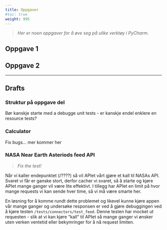 ```yaml
---
title: Oppgaver
#toc: true
weight: 995
---
```


> _Her er noen oppgaver for å øve seg på ulike verktøy i PyCharm._

## Oppgave 1

## Oppgave 2


---

## Drafts

### Struktur på oppgave del 

Bør kanskje starte med a debugge unit tests - er kanskje endel enklere en resource tests?

### Calculator 

Fix bugs... mer kommer her 


### NASA Near Earth Asteriods feed API

> *Fix the test!*

Når vi kaller endepunktet (/????) så vil APIet vårt gjøre et kall til NASAs API. Svaret vi får er ganske stort, 
derfor cacher vi svaret, så å starte og kjøre APIet mange ganger vil være lite effektivt. I tillegg har APIet en 
limit på hvor mange requests vi kan sende hver time, så vi må være smarte her. 

En løsning for å komme rundt dette problemet og likevel kunne kjøre appen vår mange ganger og undersøke responsen er 
ved å gjøre debuggingen ved å kjøre testen `/tests/connectors/test_feed`. Denne testen har mocket ut requesten - 
slik at vi kan kjøre "kall" til APIet så mange ganger vi ønsker uten verken ventetid eller bekymringer for å nå 
request limiten. 




